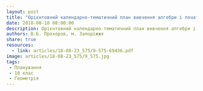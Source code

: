 ```yaml
---
layout: post
title: "Орієнтовний календарно-тематичний план вивчення алгебри і початків аналізу, геометрії в 10 класі. Рівень стандарту"
date: 2018-08-10 08:00:00
description: Орієнтовний календарно-тематичний план вивчення алгебри і початків аналізу, геометрії в 10 класі. Рівень стандарту
authors: В.Б. Прохоров, м. Запоріжжя
share: true
resources:
  - link: articles/18-08-23_575/9-575-69436.pdf
image: articles/18-08-23_575/9_575.jpg
tags:
 - Планування
 - 10 клас
 - Геометрія
---
```

